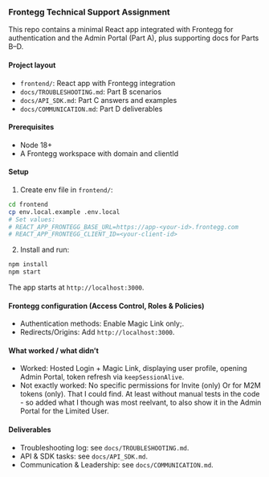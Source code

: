 ### Frontegg Technical Support Assignment

This repo contains a minimal React app integrated with Frontegg for authentication and the Admin Portal (Part A), plus supporting docs for Parts B–D.

#### Project layout

- `frontend/`: React app with Frontegg integration
- `docs/TROUBLESHOOTING.md`: Part B scenarios
- `docs/API_SDK.md`: Part C answers and examples
- `docs/COMMUNICATION.md`: Part D deliverables

#### Prerequisites

- Node 18+
- A Frontegg workspace with domain and clientId

#### Setup

1) Create env file in `frontend/`:

```bash
cd frontend
cp env.local.example .env.local
# Set values:
# REACT_APP_FRONTEGG_BASE_URL=https://app-<your-id>.frontegg.com
# REACT_APP_FRONTEGG_CLIENT_ID=<your-client-id>
```

2) Install and run:

```bash
npm install
npm start
```

The app starts at `http://localhost:3000`.

#### Frontegg configuration (Access Control, Roles & Policies)

- Authentication methods: Enable Magic Link only;.
- Redirects/Origins: Add `http://localhost:3000`.

#### What worked / what didn’t

- Worked: Hosted Login + Magic Link, displaying user profile, opening Admin Portal, token refresh via `keepSessionAlive`.
- Not exactly worked: No specific permissions for Invite (only) Or for M2M tokens (only). That I could find. At least without manual tests in the code - so added what I though was most reelvant, to also show it in the Admin Portal for the Limited User. 

#### Deliverables

- Troubleshooting log: see `docs/TROUBLESHOOTING.md`.
- API & SDK tasks: see `docs/API_SDK.md`.
- Communication & Leadership: see `docs/COMMUNICATION.md`.

